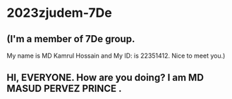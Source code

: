 # 2023zjudem-7De
## (I'm a member of 7De group. 
My name is MD Kamrul Hossain and 
My ID: is 22351412. Nice to meet you.)

## HI, EVERYONE. How are you doing? I am MD MASUD PERVEZ PRINCE . 
